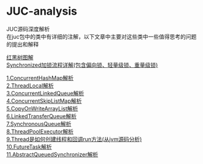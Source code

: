 # JUC-analysis
JUC源码深度解析  
在juc包中的类中有详细的注解，以下文章中主要对这些类中一些值得思考的问题的提出和解释  
  
  [红黑树图解](https://github.com/Yuruipeng1/JUC-analysis/blob/master/file/%E7%BA%A2%E9%BB%91%E6%A0%91%E5%9B%BE%E8%A7%A3.pdf)  
  [Synchronized加锁流程详解(包含偏向锁、轻量级锁、重量级锁)](https://github.com/Yuruipeng1/JUC-analysis/blob/master/file/Synchronize.jpg)
  
[1.ConcurrentHashMap解析](https://github.com/Yuruipeng1/JUC-analysis/blob/master/file/ConcurrentHashMap.md)  
[2.ThreadLocal解析](https://github.com/Yuruipeng1/JUC-analysis/blob/master/file/ThreadLocal.md)  
[3.ConcurrentLinkedQueue解析](https://github.com/Yuruipeng1/JUC-analysis/blob/master/file/ConcurrentLinkedQueue.md)  
[4.ConcurrentSkipListMap解析](https://github.com/Yuruipeng1/JUC-analysis/blob/master/file/ConcurrentSkipListMap.md)  
[5.CopyOnWriteArrayList解析](https://github.com/Yuruipeng1/JUC-analysis/blob/master/file/CopyOnWriteArrayList.md)  
[6.LinkedTransferQueue解析](https://github.com/Yuruipeng1/JUC-analysis/blob/master/file/LinkedTransferQueue.md)  
[7.SynchronousQueue解析](https://github.com/Yuruipeng1/JUC-analysis/blob/master/file/SynchronousQueue.md)  
[8.ThreadPoolExecutor解析](https://github.com/Yuruipeng1/JUC-analysis/blob/master/file/ThreadPoolExecutor.md)  
[9.Thread是如何创建线程和回调run方法(从jvm源码分析)](https://github.com/Yuruipeng1/JUC-analysis/blob/master/file/Thread.md)  
[10.FutureTask解析](https://github.com/Yuruipeng1/JUC-analysis/blob/master/file/FutureTask.md)  
[11.AbstractQueuedSynchronizer解析](https://github.com/Yuruipeng1/JUC-analysis/blob/master/file/AbstractQueuedSynchronizer.md)  
